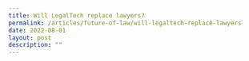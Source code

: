 ```yaml
---
title: Will LegalTech replace lawyers?
permalink: /articles/future-of-law/will-legaltech-replace-lawyers
date: 2022-08-01
layout: post
description: ""
---
```

